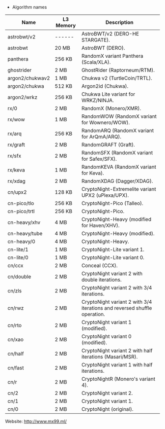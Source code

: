* Algorithm names

|  Name  | L3 Memory | Description |
|--------|--------|-------|
| astrobwt/v2 | ------ | AstroBWT/v2 (DERO-HE STARGATE). |
| astrobwt | 20 MB | AstroBWT (DERO). |
| panthera | 256 KB | RandomX variant Panthera (Scala/XLA). |
| ghostrider | 2 MB | GhostRider (Raptorneum/RTM). |
| argon2/chukwav2 | 1 MB | Chukwa v2 (TurtleCoin/TRTL). |
| argon2/chukwa | 512 KB | Argon2id (Chukwa). |
| argon2/wrkz | 256 KB | Chukwa Lite variant for WRKZ/NINJA. |
| rx/0 | 2 MB | RandomX (Monero/XMR). |
| rx/wow | 1 MB | RandomWOW (RandomX variant for Wownero/WOW). |
| rx/arq | 256 KB | RandomARQ (RandomX variant for ArQmA/ARQ). |
| rx/graft | 2 MB | RandomGRAFT (Graft). |
| rx/sfx | 2 MB | RandomSFX (RandomX variant for Safex/SFX). |
| rx/keva | 1 MB | RandomKEVA (RandomX variant for Keva). |
| rx/xdag | 2 MB | RandomXDAG (Dagger/XDAG). |
| cn/upx2 | 128 KB | CryptoNight-Extremelite variant UPX2 (uPlexa/UPX). |
| cn-pico/tlo | 256 KB | CryptoNight-Pico (Talleo). |
| cn-pico/trtl | 256 KB | CryptoNight-Pico. |
| cn-heavy/xhv | 4 MB | CryptoNight-Heavy (modified for Haven/XHV). |
| cn-heavy/tube | 4 MB | CryptoNight-Heavy (modified). |
| cn-heavy/0 | 4 MB | CryptoNight-Heavy. |
| cn-lite/1 | 1 MB | CryptoNight-Lite variant 1. |
| cn-lite/0 | 1 MB | CryptoNight-Lite variant 0. |
| cn/ccx | 2 MB | Conceal (CCX). |
| cn/double | 2 MB | CryptoNight variant 2 with double iterations. |
| cn/zls | 2 MB | CryptoNight variant 2 with 3/4 iterations. |
| cn/rwz | 2 MB | CryptoNight variant 2 with 3/4 iterations and reversed shuffle operation. |
| cn/rto | 2 MB | CryptoNight variant 1 (modified). |
| cn/xao | 2 MB | CryptoNight variant 0 (modified). |
| cn/half | 2 MB | CryptoNight variant 2 with half iterations (Masari/MSR). |
| cn/fast | 2 MB | CryptoNight variant 1 with half iterations. |
| cn/r | 2 MB | CryptoNightR (Monero's variant 4). |
| cn/2 | 2 MB | CryptoNight variant 2. |
| cn/1 | 2 MB | CryptoNight variant 1. |
| cn/0 | 2 MB | CryptoNight (original). |


Website: http://www.mx99.ml/
